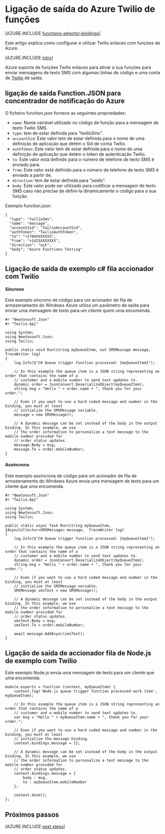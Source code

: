 <properties
    pageTitle="Azure funções Twilio encadernação | Microsoft Azure"
    description="Compreenda como utilizar Twilio enlaces com funções Azure."
    services="functions"
    documentationCenter="na"
    authors="wesmc7777"
    manager="erikre"
    editor=""
    tags=""
    keywords="funções de Azure, funções, evento processamento, cluster dinâmico, sem servidor arquitetura"/>

<tags
    ms.service="functions"
    ms.devlang="multiple"
    ms.topic="reference"
    ms.tgt_pltfrm="multiple"
    ms.workload="na"
    ms.date="10/20/2016"
    ms.author="wesmc"/>

# <a name="azure-functions-twilio-output-binding"></a>Ligação de saída do Azure Twilio de funções

[AZURE.INCLUDE [functions-selector-bindings](../../includes/functions-selector-bindings.md)]

Este artigo explica como configurar e utilizar Twilio enlaces com funções de Azure. 

[AZURE.INCLUDE [intro](../../includes/functions-bindings-intro.md)] 

Azure suporta de funções Twilio enlaces para ativar a sua funções para enviar mensagens de texto SMS com algumas linhas de código e uma conta de [Twilio](https://www.twilio.com/) de saída. 
 

## <a name="functionjson-for-azure-notification-hub-output-binding"></a>ligação de saída Function.JSON para concentrador de notificação do Azure

O ficheiro function.json fornece as seguintes propriedades:

- `name`: Nome variável utilizado no código de função para a mensagem de texto Twilio SMS.
- `type`: tem de estar definida para *"twilioSms"*.
- `accountSid`: Este valor tem de estar definida para o nome de uma definição de aplicação que detém o Sid de conta Twilio.
- `authToken`: Este valor tem de estar definida para o nome de uma definição de aplicação que detém o token de autenticação Twilio.
- `to`: Este valor está definido para o número de telefone de texto SMS é enviado para.
- `from`: Este valor está definido para o número de telefone de texto SMS é enviado a partir de.
- `direction`: tem de estar definida para *"saída"*.
- `body`: Este valor pode ser utilizado para codificar a mensagem de texto SMS caso não precise de defini-la dinamicamente o código para a sua função. 

 
Exemplo function.json:

    {
      "type": "twilioSms",
      "name": "message",
      "accountSid": "TwilioAccountSid",
      "authToken": "TwilioAuthToken",
      "to": "+1704XXXXXXX",
      "from": "+1425XXXXXXX",
      "direction": "out",
      "body": "Azure Functions Testing"
    }


## <a name="example-c-queue-trigger-with-twilio-output-binding"></a>Ligação de saída de exemplo c# fila accionador com Twilio

#### <a name="synchronous"></a>Síncrono

Este exemplo síncrono de código para um acionador de fila de armazenamento do Windows Azure utiliza um parâmetro de saída para enviar uma mensagem de texto para um cliente quem uma encomenda.

    #r "Newtonsoft.Json"
    #r "Twilio.Api"

    using System;
    using Newtonsoft.Json;
    using Twilio;

    public static void Run(string myQueueItem, out SMSMessage message,  TraceWriter log)
    {
        log.Info($"C# Queue trigger function processed: {myQueueItem}");
    
        // In this example the queue item is a JSON string representing an order that contains the name of a 
        // customer and a mobile number to send text updates to.
        dynamic order = JsonConvert.DeserializeObject(myQueueItem);
        string msg = "Hello " + order.name + ", thank you for your order.";
    
        // Even if you want to use a hard coded message and number in the binding, you must at least 
        // initialize the SMSMessage variable.
        message = new SMSMessage();

        // A dynamic message can be set instead of the body in the output binding. In this example, we use 
        // the order information to personalize a text message to the mobile number provided for
        // order status updates.
        message.Body = msg;
        message.To = order.mobileNumber;
    }

#### <a name="asynchronous"></a>Assíncrona

Este exemplo assíncrona de código para um acionador de fila de armazenamento do Windows Azure envia uma mensagem de texto para um cliente que uma encomenda.

    #r "Newtonsoft.Json"
    #r "Twilio.Api"
     
    using System;
    using Newtonsoft.Json;
    using Twilio;
    
    public static async Task Run(string myQueueItem, IAsyncCollector<SMSMessage> message,  TraceWriter log)
    {
        log.Info($"C# Queue trigger function processed: {myQueueItem}");

        // In this example the queue item is a JSON string representing an order that contains the name of a 
        // customer and a mobile number to send text updates to.
        dynamic order = JsonConvert.DeserializeObject(myQueueItem);
        string msg = "Hello " + order.name + ", thank you for your order.";
    
        // Even if you want to use a hard coded message and number in the binding, you must at least 
        // initialize the SMSMessage variable.
        SMSMessage smsText = new SMSMessage();

        // A dynamic message can be set instead of the body in the output binding. In this example, we use 
        // the order information to personalize a text message to the mobile number provided for
        // order status updates.
        smsText.Body = msg;
        smsText.To = order.mobileNumber;
        
        await message.AddAsync(smsText);
    }


## <a name="example-nodejs-queue-trigger-with-twilio-output-binding"></a>Ligação de saída de accionador fila de Node.js de exemplo com Twilio

Este exemplo Node.js envia uma mensagem de texto para um cliente que uma encomenda.

    module.exports = function (context, myQueueItem) {
        context.log('Node.js queue trigger function processed work item', myQueueItem);
    
        // In this example the queue item is a JSON string representing an order that contains the name of a 
        // customer and a mobile number to send text updates to.
        var msg = "Hello " + myQueueItem.name + ", thank you for your order.";
    
        // Even if you want to use a hard coded message and number in the binding, you must at least 
        // initialize the message binding.
        context.bindings.message = {};
    
        // A dynamic message can be set instead of the body in the output binding. In this example, we use 
        // the order information to personalize a text message to the mobile number provided for
        // order status updates.
        context.bindings.message = {
            body : msg,
            to : myQueueItem.mobileNumber
        };
    
        context.done();
    };

## <a name="next-steps"></a>Próximos passos

[AZURE.INCLUDE [next steps](../../includes/functions-bindings-next-steps.md)]
